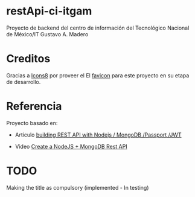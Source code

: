 # restApi-ci-itgam
Proyecto de backend del centro de información del Tecnológico Nacional de México/IT Gustavo A. Madero

# Creditos
Gracias a [Icons8](https://icons8.com) por proveer el El [favicon](https://icons8.com/icon/95131/literature) para este proyecto en su etapa de desarrollo.

# Referencia
Proyecto basado en:
* Articulo [building REST API with Nodejs / MongoDB /Passport /JWT](https://kris101.medium.com/building-rest-api-in-nodejs-mongodb-passport-jwt-6c557332d4ca)

* Video [Create a NodeJS + MongoDB Rest API](https://www.youtube.com/watch?v=UL66bwInJHY&list=PLzQWIQOqeUSMzMUEJA0XrOxJbX8WTiCJV)

# TODO
Making the title as compulsory (implemented - In testing)